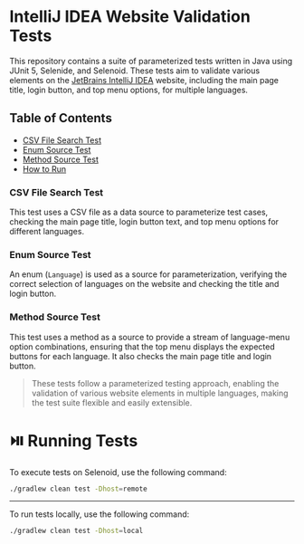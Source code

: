 # IntelliJ IDEA Website Validation Tests

This repository contains a suite of parameterized tests written in Java using JUnit 5, Selenide, and Selenoid. These tests aim to validate various elements on the [JetBrains IntelliJ IDEA](https://www.jetbrains.com/idea/) website, including the main page title, login button, and top menu options, for multiple languages.


## Table of Contents
- [CSV File Search Test](#csv-test)
- [Enum Source Test](#enum-test)
- [Method Source Test](#method-test)
- [How to Run](#run)


### CSV File Search Test <a id="csv-test"></a>

This test uses a CSV file as a data source to parameterize test cases, checking the main page title, login button text, and top menu options for different languages.

### Enum Source Test <a id="enum-test"></a>

An enum (`Language`) is used as a source for parameterization, verifying the correct selection of languages on the website and checking the title and login button.

### Method Source Test <a id="method-test"></a>

This test uses a method as a source to provide a stream of language-menu option combinations, ensuring that the top menu displays the expected buttons for each language. It also checks the main page title and login button.

> These tests follow a parameterized testing approach, enabling the validation of various website elements in multiple languages, making the test suite flexible and easily extensible.

# :play_or_pause_button: Running Tests <a id="run"></a>

To execute tests on Selenoid, use the following command:

```bash
./gradlew clean test -Dhost=remote
```

___

To run tests locally, use the following command:

```bash
./gradlew clean test -Dhost=local
```
